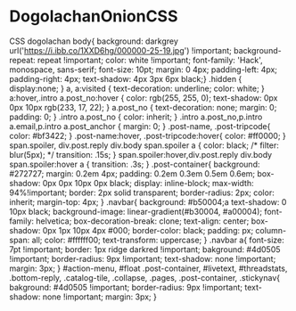 # DogolachanOnionCSS
CSS dogolachan
body{ background: darkgrey url('https://i.ibb.co/1XXD6hg/000000-25-19.jpg') !important; background-repeat: repeat !important; color: white !important; font-family: 'Hack', monospace, sans-serif; font-size: 10pt; margin: 0 4px; padding-left: 4px; padding-right: 4px; text-shadow: 4px 3px 6px black;} .hidden { display:none; } a, a:visited { text-decoration: underline; color: white; } a:hover,.intro a.post_no:hover { color: rgb(255, 255, 0); text-shadow: 0px 0px 10px rgb(233, 17, 22); } a.post_no { text-decoration: none; margin: 0; padding: 0; } .intro a.post_no { color: inherit; } .intro a.post_no,p.intro a.email,p.intro a.post_anchor { margin: 0; } .post-name, .post-tripcode{ color: #bf3422; } .post-name:hover, .post-tripcode:hover{ color: #ff0000; } span.spoiler, div.post.reply div.body span.spoiler a { color: black; /* filter: blur(5px); */ transition: .15s; } span.spoiler:hover,div.post.reply div.body span.spoiler:hover a { transition: .3s; } .post-container{ background: #272727; margin: 0.2em 4px; padding: 0.2em 0.3em 0.5em 0.6em; box-shadow: 0px 0px 10px 0px black; display: inline-block; max-width: 94%!important; border: 2px solid transparent; border-radius: 2px; color: inherit; margin-top: 4px; } .navbar{ background: #b50004;a text-shadow: 0 10px black; background-image: linear-gradient(#b30004, #a00004); font-family: helvetica; box-decoration-break: clone; text-align: center; box-shadow: 0px 1px 10px 4px #000; border-color: black; padding: px; column-span: all; color: #ffffff00; text-transform: uppercase; } .navbar a{ font-size: 7pt !important; border: 1px ridge darkred !important; bakground: #4d0505 !important; border-radius: 9px !important; text-shadow: none !important; margin: 3px; } #action-menu, #float .post-container, #livetext, #threadstats, .bottom-reply, .catalog-tile, .collapse, .pages, .post-container, .stickynav{ bakground: #4d0505 !important; border-radius: 9px !important; text-shadow: none !important; margin: 3px; } 

